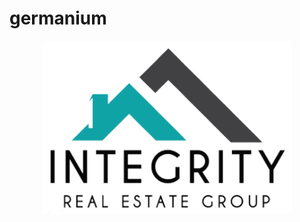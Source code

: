 # germanium




<p align="center" >
  <img src="HTML/img/hologo.png" width="400" href="https://www.integrityrealtors.org//" />
</p>






